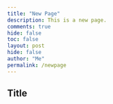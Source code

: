 ```yaml
---
title: "New Page"
description: This is a new page.
comments: true
hide: false
toc: false
layout: post
hide: false
author: "Me"
permalink: /newpage
---
```


## Title